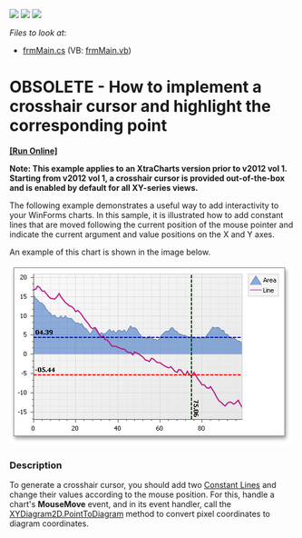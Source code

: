 <!-- default badges list -->
![](https://img.shields.io/endpoint?url=https://codecentral.devexpress.com/api/v1/VersionRange/134061531/10.2.3%2B)
[![](https://img.shields.io/badge/Open_in_DevExpress_Support_Center-FF7200?style=flat-square&logo=DevExpress&logoColor=white)](https://supportcenter.devexpress.com/ticket/details/E890)
[![](https://img.shields.io/badge/📖_How_to_use_DevExpress_Examples-e9f6fc?style=flat-square)](https://docs.devexpress.com/GeneralInformation/403183)
<!-- default badges end -->
<!-- default file list -->
*Files to look at*:

* [frmMain.cs](./CS/frmMain.cs) (VB: [frmMain.vb](./VB/frmMain.vb))
<!-- default file list end -->
# OBSOLETE - How to implement a crosshair cursor and highlight the corresponding point
<!-- run online -->
**[[Run Online]](https://codecentral.devexpress.com/e890)**
<!-- run online end -->


<p><strong>Note: This example applies to an XtraCharts version prior to v2012 vol 1. Starting from v2012 vol 1, a crosshair cursor is provided out-of-the-box and is enabled by default for all XY-series views.</strong></p><p>The following example demonstrates a useful way to add interactivity to your WinForms charts. In this sample, it is illustrated how to add constant lines that are moved following the current position of the mouse pointer and indicate the current argument and value positions on the X and Y axes.</p><p>An example of this chart is shown in the image below.</p><p><img src="https://raw.githubusercontent.com/DevExpress-Examples/obsolete-how-to-implement-a-crosshair-cursor-and-highlight-the-corresponding-point-e890/10.2.3+/media/b908578d-075f-4f8e-99a4-17b7689a8aac.png"></p>


<h3>Description</h3>

<p>To generate a crosshair cursor, you should add two <a href="http://help.devexpress.com/#XtraCharts/CustomDocument1984">Constant Lines</a> and change their values according to the mouse position. For this, handle a chart&#39;s <strong>MouseMove</strong> event, and in its event handler, call the <a href="http://documentation.devexpress.com/#XtraCharts/DevExpressXtraChartsXYDiagram2D_PointToDiagramtopic">XYDiagram2D.PointToDiagram</a> method to convert pixel coordinates to diagram coordinates.</p>

<br/>


